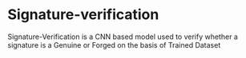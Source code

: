 # Signature-verification
Signature-Verification is a CNN based model used to verify whether a signature is a Genuine or Forged on the basis of Trained Dataset
